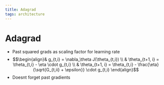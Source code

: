 ```yaml
---
title: Adagrad
tags: architecture 
---
```


# Adagrad
- Past squared grads as scaling factor for learning rate
- $$\begin{align}& g_{t,i} = \nabla_\theta J(\theta_{t,i}) \\ & \theta_{t+1, i} = \theta_{t,i} - \eta \cdot g_{t,i} \\ & \theta_{t+1, i} = \theta_{t,i} - \frac{\eta}{\sqrt{G_{t,ii} + \epsilon}} \cdot g_{t,i} \end{align}$$
- Doesnt forget past gradients
























